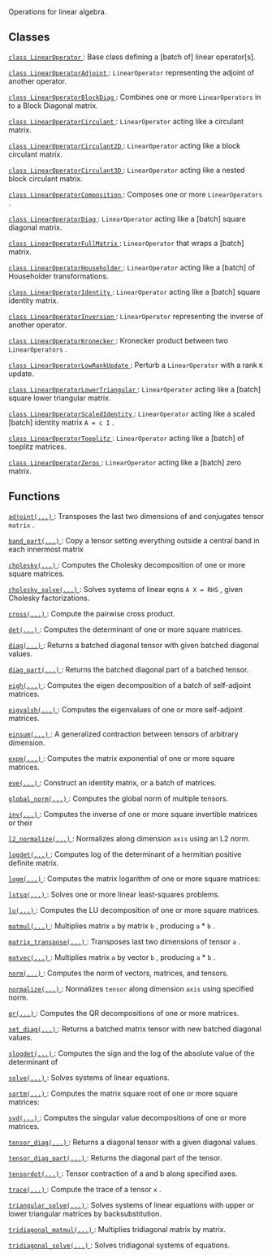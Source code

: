 Operations for linear algebra.



## Classes
[ `class LinearOperator` ](https://tensorflow.google.cn/api_docs/python/tf/linalg/LinearOperator): Base class defining a [batch of] linear operator[s].

[ `class LinearOperatorAdjoint` ](https://tensorflow.google.cn/api_docs/python/tf/linalg/LinearOperatorAdjoint):  `LinearOperator`  representing the adjoint of another operator.

[ `class LinearOperatorBlockDiag` ](https://tensorflow.google.cn/api_docs/python/tf/linalg/LinearOperatorBlockDiag): Combines one or more  `LinearOperators`  in to a Block Diagonal matrix.

[ `class LinearOperatorCirculant` ](https://tensorflow.google.cn/api_docs/python/tf/linalg/LinearOperatorCirculant):  `LinearOperator`  acting like a circulant matrix.

[ `class LinearOperatorCirculant2D` ](https://tensorflow.google.cn/api_docs/python/tf/linalg/LinearOperatorCirculant2D):  `LinearOperator`  acting like a block circulant matrix.

[ `class LinearOperatorCirculant3D` ](https://tensorflow.google.cn/api_docs/python/tf/linalg/LinearOperatorCirculant3D):  `LinearOperator`  acting like a nested block circulant matrix.

[ `class LinearOperatorComposition` ](https://tensorflow.google.cn/api_docs/python/tf/linalg/LinearOperatorComposition): Composes one or more  `LinearOperators` .

[ `class LinearOperatorDiag` ](https://tensorflow.google.cn/api_docs/python/tf/linalg/LinearOperatorDiag):  `LinearOperator`  acting like a [batch] square diagonal matrix.

[ `class LinearOperatorFullMatrix` ](https://tensorflow.google.cn/api_docs/python/tf/linalg/LinearOperatorFullMatrix):  `LinearOperator`  that wraps a [batch] matrix.

[ `class LinearOperatorHouseholder` ](https://tensorflow.google.cn/api_docs/python/tf/linalg/LinearOperatorHouseholder):  `LinearOperator`  acting like a [batch] of Householder transformations.

[ `class LinearOperatorIdentity` ](https://tensorflow.google.cn/api_docs/python/tf/linalg/LinearOperatorIdentity):  `LinearOperator`  acting like a [batch] square identity matrix.

[ `class LinearOperatorInversion` ](https://tensorflow.google.cn/api_docs/python/tf/linalg/LinearOperatorInversion):  `LinearOperator`  representing the inverse of another operator.

[ `class LinearOperatorKronecker` ](https://tensorflow.google.cn/api_docs/python/tf/linalg/LinearOperatorKronecker): Kronecker product between two  `LinearOperators` .

[ `class LinearOperatorLowRankUpdate` ](https://tensorflow.google.cn/api_docs/python/tf/linalg/LinearOperatorLowRankUpdate): Perturb a  `LinearOperator`  with a rank  `K`  update.

[ `class LinearOperatorLowerTriangular` ](https://tensorflow.google.cn/api_docs/python/tf/linalg/LinearOperatorLowerTriangular):  `LinearOperator`  acting like a [batch] square lower triangular matrix.

[ `class LinearOperatorScaledIdentity` ](https://tensorflow.google.cn/api_docs/python/tf/linalg/LinearOperatorScaledIdentity):  `LinearOperator`  acting like a scaled [batch] identity matrix  `A = c I` .

[ `class LinearOperatorToeplitz` ](https://tensorflow.google.cn/api_docs/python/tf/linalg/LinearOperatorToeplitz):  `LinearOperator`  acting like a [batch] of toeplitz matrices.

[ `class LinearOperatorZeros` ](https://tensorflow.google.cn/api_docs/python/tf/linalg/LinearOperatorZeros):  `LinearOperator`  acting like a [batch] zero matrix.



## Functions
[ `adjoint(...)` ](https://tensorflow.google.cn/api_docs/python/tf/linalg/adjoint): Transposes the last two dimensions of and conjugates tensor  `matrix` .

[ `band_part(...)` ](https://tensorflow.google.cn/api_docs/python/tf/linalg/band_part): Copy a tensor setting everything outside a central band in each innermost matrix

[ `cholesky(...)` ](https://tensorflow.google.cn/api_docs/python/tf/linalg/cholesky): Computes the Cholesky decomposition of one or more square matrices.

[ `cholesky_solve(...)` ](https://tensorflow.google.cn/api_docs/python/tf/linalg/cholesky_solve): Solves systems of linear eqns  `A X = RHS` , given Cholesky factorizations.

[ `cross(...)` ](https://tensorflow.google.cn/api_docs/python/tf/linalg/cross): Compute the pairwise cross product.

[ `det(...)` ](https://tensorflow.google.cn/api_docs/python/tf/linalg/det): Computes the determinant of one or more square matrices.

[ `diag(...)` ](https://tensorflow.google.cn/api_docs/python/tf/linalg/diag): Returns a batched diagonal tensor with given batched diagonal values.

[ `diag_part(...)` ](https://tensorflow.google.cn/api_docs/python/tf/linalg/diag_part): Returns the batched diagonal part of a batched tensor.

[ `eigh(...)` ](https://tensorflow.google.cn/api_docs/python/tf/linalg/eigh): Computes the eigen decomposition of a batch of self-adjoint matrices.

[ `eigvalsh(...)` ](https://tensorflow.google.cn/api_docs/python/tf/linalg/eigvalsh): Computes the eigenvalues of one or more self-adjoint matrices.

[ `einsum(...)` ](https://tensorflow.google.cn/api_docs/python/tf/einsum): A generalized contraction between tensors of arbitrary dimension.

[ `expm(...)` ](https://tensorflow.google.cn/api_docs/python/tf/linalg/expm): Computes the matrix exponential of one or more square matrices.

[ `eye(...)` ](https://tensorflow.google.cn/api_docs/python/tf/eye): Construct an identity matrix, or a batch of matrices.

[ `global_norm(...)` ](https://tensorflow.google.cn/api_docs/python/tf/linalg/global_norm): Computes the global norm of multiple tensors.

[ `inv(...)` ](https://tensorflow.google.cn/api_docs/python/tf/linalg/inv): Computes the inverse of one or more square invertible matrices or their

[ `l2_normalize(...)` ](https://tensorflow.google.cn/api_docs/python/tf/math/l2_normalize): Normalizes along dimension  `axis`  using an L2 norm.

[ `logdet(...)` ](https://tensorflow.google.cn/api_docs/python/tf/linalg/logdet): Computes log of the determinant of a hermitian positive definite matrix.

[ `logm(...)` ](https://tensorflow.google.cn/api_docs/python/tf/linalg/logm): Computes the matrix logarithm of one or more square matrices:

[ `lstsq(...)` ](https://tensorflow.google.cn/api_docs/python/tf/linalg/lstsq): Solves one or more linear least-squares problems.

[ `lu(...)` ](https://tensorflow.google.cn/api_docs/python/tf/linalg/lu): Computes the LU decomposition of one or more square matrices.

[ `matmul(...)` ](https://tensorflow.google.cn/api_docs/python/tf/linalg/matmul): Multiplies matrix  `a`  by matrix  `b` , producing  `a`  *  `b` .

[ `matrix_transpose(...)` ](https://tensorflow.google.cn/api_docs/python/tf/linalg/matrix_transpose): Transposes last two dimensions of tensor  `a` .

[ `matvec(...)` ](https://tensorflow.google.cn/api_docs/python/tf/linalg/matvec): Multiplies matrix  `a`  by vector  `b` , producing  `a`  *  `b` .

[ `norm(...)` ](https://tensorflow.google.cn/api_docs/python/tf/norm): Computes the norm of vectors, matrices, and tensors.

[ `normalize(...)` ](https://tensorflow.google.cn/api_docs/python/tf/linalg/normalize): Normalizes  `tensor`  along dimension  `axis`  using specified norm.

[ `qr(...)` ](https://tensorflow.google.cn/api_docs/python/tf/linalg/qr): Computes the QR decompositions of one or more matrices.

[ `set_diag(...)` ](https://tensorflow.google.cn/api_docs/python/tf/linalg/set_diag): Returns a batched matrix tensor with new batched diagonal values.

[ `slogdet(...)` ](https://tensorflow.google.cn/api_docs/python/tf/linalg/slogdet): Computes the sign and the log of the absolute value of the determinant of

[ `solve(...)` ](https://tensorflow.google.cn/api_docs/python/tf/linalg/solve): Solves systems of linear equations.

[ `sqrtm(...)` ](https://tensorflow.google.cn/api_docs/python/tf/linalg/sqrtm): Computes the matrix square root of one or more square matrices:

[ `svd(...)` ](https://tensorflow.google.cn/api_docs/python/tf/linalg/svd): Computes the singular value decompositions of one or more matrices.

[ `tensor_diag(...)` ](https://tensorflow.google.cn/api_docs/python/tf/linalg/tensor_diag): Returns a diagonal tensor with a given diagonal values.

[ `tensor_diag_part(...)` ](https://tensorflow.google.cn/api_docs/python/tf/linalg/tensor_diag_part): Returns the diagonal part of the tensor.

[ `tensordot(...)` ](https://tensorflow.google.cn/api_docs/python/tf/tensordot): Tensor contraction of a and b along specified axes.

[ `trace(...)` ](https://tensorflow.google.cn/api_docs/python/tf/linalg/trace): Compute the trace of a tensor  `x` .

[ `triangular_solve(...)` ](https://tensorflow.google.cn/api_docs/python/tf/linalg/triangular_solve): Solves systems of linear equations with upper or lower triangular matrices by backsubstitution.

[ `tridiagonal_matmul(...)` ](https://tensorflow.google.cn/api_docs/python/tf/linalg/tridiagonal_matmul): Multiplies tridiagonal matrix by matrix.

[ `tridiagonal_solve(...)` ](https://tensorflow.google.cn/api_docs/python/tf/linalg/tridiagonal_solve): Solves tridiagonal systems of equations.

